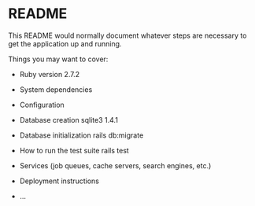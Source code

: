# README

This README would normally document whatever steps are necessary to get the
application up and running.

Things you may want to cover:

* Ruby version 2.7.2

* System dependencies

* Configuration

* Database creation
 sqlite3 1.4.1
* Database initialization
rails db:migrate 
* How to run the test suite
rails test
* Services (job queues, cache servers, search engines, etc.)

* Deployment instructions

* ...
